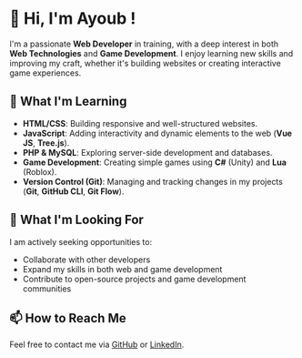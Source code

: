 
# 👋 Hi, I'm Ayoub !

I'm a passionate **Web Developer** in training, with a deep interest in both **Web Technologies** and **Game Development**. I enjoy learning new skills and improving my craft, whether it's building websites or creating interactive game experiences.

## 🌱 What I'm Learning
- **HTML/CSS**: Building responsive and well-structured websites.
- **JavaScript**: Adding interactivity and dynamic elements to the web (**Vue JS**, **Tree.js**).
- **PHP & MySQL**: Exploring server-side development and databases.
- **Game Development**: Creating simple games using **C#** (Unity) and **Lua** (Roblox).
- **Version Control (Git)**: Managing and tracking changes in my projects (**Git**, **GitHub CLI**, **Git Flow**).

## 🔭 What I'm Looking For
I am actively seeking opportunities to:
- Collaborate with other developers
- Expand my skills in both web and game development
- Contribute to open-source projects and game development communities

## 📫 How to Reach Me
Feel free to contact me via [GitHub](https://github.com/EyeOne2-0) or [LinkedIn](https://www.linkedin.com/in/ayoub-laroussi-5b20b02a0/).
